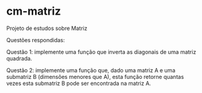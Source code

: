# cm-matriz

Projeto de estudos sobre Matriz

Questões respondidas:

Questão 1: implemente uma função que inverta as diagonais de uma matriz
quadrada.

Questão 2: implemente uma função que, dado uma matriz A e uma submatriz B
(dimensões menores que A), esta função retorne quantas vezes esta submatriz B
pode ser encontrada na matriz A.
